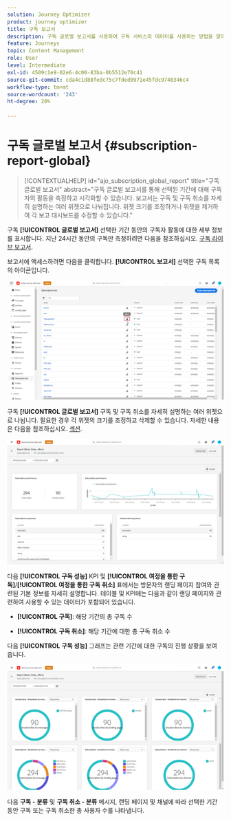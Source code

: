 ```yaml
---
solution: Journey Optimizer
product: journey optimizer
title: 구독 보고서
description: 구독 글로벌 보고서를 사용하여 구독 서비스의 데이터를 사용하는 방법을 알아봅니다
feature: Journeys
topic: Content Management
role: User
level: Intermediate
exl-id: 4509c1e9-02e6-4c00-83ba-0b5512e70c41
source-git-commit: cda4c1d88fedc75c7fded9971e45fdc9740346c4
workflow-type: tm+mt
source-wordcount: '243'
ht-degree: 20%

---
```


# 구독 글로벌 보고서 {#subscription-report-global}

>[!CONTEXTUALHELP]
>id="ajo_subscription_global_report"
>title="구독 글로벌 보고서"
>abstract="구독 글로벌 보고서를 통해 선택된 기간에 대해 구독자의 활동을 측정하고 시각화할 수 있습니다. 보고서는 구독 및 구독 취소를 자세히 설명하는 여러 위젯으로 나눠집니다. 위젯 크기를 조정하거나 위젯을 제거하여 각 보고 대시보드를 수정할 수 있습니다."

구독 **[!UICONTROL 글로벌 보고서]** 선택한 기간 동안의 구독자 활동에 대한 세부 정보를 표시합니다. 지난 24시간 동안의 구독만 측정하려면 다음을 참조하십시오. [구독 라이브 보고서](subscription-report-live.md).

보고서에 액세스하려면 다음을 클릭합니다. **[!UICONTROL 보고서]** 선택한 구독 목록의 아이콘입니다.

![](assets/subscription_report_7.png)

구독 **[!UICONTROL 글로벌 보고서]** 구독 및 구독 취소를 자세히 설명하는 여러 위젯으로 나뉩니다. 필요한 경우 각 위젯의 크기를 조정하고 삭제할 수 있습니다. 자세한 내용은 다음을 참조하십시오. [섹션](global-report.md).

![](assets/subscription_report_1.png)

다음 **[!UICONTROL 구독 성능]** KPI 및 **[!UICONTROL 여정을 통한 구독]**/**[!UICONTROL 여정을 통한 구독 취소]** 표에서는 방문자의 랜딩 페이지 참여와 관련된 기본 정보를 자세히 설명합니다. 테이블 및 KPI에는 다음과 같이 랜딩 페이지와 관련하여 사용할 수 있는 데이터가 포함되어 있습니다.

* **[!UICONTROL 구독]**: 해당 기간의 총 구독 수

* **[!UICONTROL 구독 취소]**: 해당 기간에 대한 총 구독 취소 수

다음 **[!UICONTROL 구독 성능]** 그래프는 관련 기간에 대한 구독의 진행 상황을 보여 줍니다.

![](assets/subscription_report_2.png)

다음 **구독 - 분류** 및 **구독 취소 - 분류** 메시지, 랜딩 페이지 및 채널에 따라 선택한 기간 동안 구독 또는 구독 취소한 총 사용자 수를 나타냅니다.
